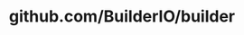 ---
layout: post
title: github.com/BuilderIO/builder
categories: link
tags: [انگلیسی, گیت‌هاب, برنامه‌نویسی]
---